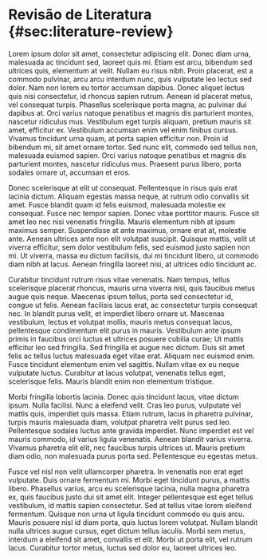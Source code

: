 # Revisão de Literatura {#sec:literature-review}

Lorem ipsum dolor sit amet, consectetur adipiscing elit. Donec diam urna, malesuada ac tincidunt sed, laoreet quis mi. Etiam est arcu, bibendum sed ultrices quis, elementum at velit. Nullam eu risus nibh. Proin placerat, est a commodo pulvinar, arcu arcu interdum nunc, quis vulputate leo lectus sed dolor. Nam non lorem eu tortor accumsan dapibus. Donec aliquet lectus quis nisi consectetur, id rhoncus sapien rutrum. Aenean id placerat metus, vel consequat turpis. Phasellus scelerisque porta magna, ac pulvinar dui dapibus at. Orci varius natoque penatibus et magnis dis parturient montes, nascetur ridiculus mus. Vestibulum eget turpis aliquam, pretium mauris sit amet, efficitur ex. Vestibulum accumsan enim vel enim finibus cursus. Vivamus tincidunt urna quam, at porta sapien efficitur non. Proin id bibendum mi, sit amet ornare tortor. Sed nunc elit, commodo sed tellus non, malesuada euismod sapien. Orci varius natoque penatibus et magnis dis parturient montes, nascetur ridiculus mus. Praesent purus libero, porta sodales ornare ut, accumsan et eros.

Donec scelerisque at elit ut consequat. Pellentesque in risus quis erat lacinia dictum. Aliquam egestas massa neque, at rutrum odio convallis sit amet. Fusce blandit quam id felis euismod, malesuada molestie ex consequat. Fusce nec tempor sapien. Donec vitae porttitor mauris. Fusce sit amet leo nec nisi venenatis fringilla. Mauris elementum nibh at ipsum maximus semper. Suspendisse at ante maximus, ornare erat at, molestie ante. Aenean ultrices ante non elit volutpat suscipit. Quisque mattis, velit ut viverra efficitur, sem dolor vestibulum felis, sed euismod justo sapien non mi. Ut viverra, massa eu dictum facilisis, dui mi tincidunt libero, ut commodo diam nibh at lacus. Aenean fringilla laoreet nisi, at ultrices odio tincidunt ac.

Curabitur tincidunt rutrum risus vitae venenatis. Nam tempus, tellus scelerisque placerat rhoncus, mauris urna viverra nisi, quis faucibus metus augue quis neque. Maecenas ipsum tellus, porta sed consectetur id, congue ut felis. Aenean facilisis lacus erat, ac consectetur turpis consequat nec. In blandit purus velit, et imperdiet libero ornare ut. Maecenas vestibulum, lectus et volutpat mollis, mauris metus consequat lacus, pellentesque condimentum elit purus in mauris. Vestibulum ante ipsum primis in faucibus orci luctus et ultrices posuere cubilia curae; Ut mattis efficitur leo sed fringilla. Sed fringilla et augue nec dictum. Duis sit amet felis ac tellus luctus malesuada eget vitae erat. Aliquam nec euismod enim. Fusce tincidunt elementum enim vel sagittis. Nullam vitae ex eu neque vulputate luctus. Curabitur at lacus volutpat, venenatis tellus eget, scelerisque felis. Mauris blandit enim non elementum tristique.

Morbi fringilla lobortis lacinia. Donec quis tincidunt lacus, vitae dictum ipsum. Nulla facilisi. Nunc a eleifend velit. Cras leo purus, vulputate vel mattis quis, imperdiet quis massa. Etiam rutrum, lacus in pharetra pulvinar, turpis mauris malesuada diam, volutpat pharetra velit purus sed leo. Pellentesque sodales luctus ante gravida imperdiet. Nunc imperdiet est vel mauris commodo, id varius ligula venenatis. Aenean blandit varius viverra. Vivamus pharetra elit elit, nec faucibus turpis ultrices ut. Mauris pretium diam odio, non malesuada purus porta sed. Pellentesque eu egestas metus.

Fusce vel nisl non velit ullamcorper pharetra. In venenatis non erat eget vulputate. Duis ornare fermentum mi. Morbi eget tincidunt purus, a mattis libero. Phasellus varius, arcu eu scelerisque lacinia, nulla magna pharetra ex, quis faucibus justo dui sit amet elit. Integer pellentesque est eget tellus vestibulum, id mattis sapien consectetur. Sed at tellus vitae lorem eleifend fermentum. Quisque non urna ut ligula tincidunt commodo eu quis arcu. Mauris posuere nisl id diam porta, quis luctus lorem volutpat. Nullam blandit nulla ultrices augue cursus, eget dictum tellus iaculis. Morbi sem metus, interdum a eleifend sit amet, convallis et elit. Morbi ut porta elit, vel rutrum lacus. Curabitur tortor metus, luctus sed dolor eu, laoreet ultrices leo. 
